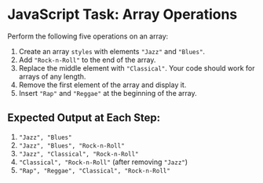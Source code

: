 # JavaScript Task: Array Operations  

Perform the following five operations on an array:  

1. Create an array `styles` with elements `"Jazz"` and `"Blues"`.  
2. Add `"Rock-n-Roll"` to the end of the array.  
3. Replace the middle element with `"Classical"`. Your code should work for arrays of any length.  
4. Remove the first element of the array and display it.  
5. Insert `"Rap"` and `"Reggae"` at the beginning of the array.  

## Expected Output at Each Step:  

1. `"Jazz", "Blues"`  
2. `"Jazz", "Blues", "Rock-n-Roll"`  
3. `"Jazz", "Classical", "Rock-n-Roll"`  
4. `"Classical", "Rock-n-Roll"` (after removing `"Jazz"`)  
5. `"Rap", "Reggae", "Classical", "Rock-n-Roll"`  
